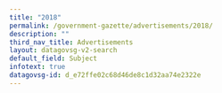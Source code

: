 ```yaml
---
title: "2018"
permalink: /government-gazette/advertisements/2018/
description: ""
third_nav_title: Advertisements
layout: datagovsg-v2-search
default_field: Subject
infotext: true
datagovsg-id: d_e72ffe02c68d46de8c1d32aa74e2322e
---
```

